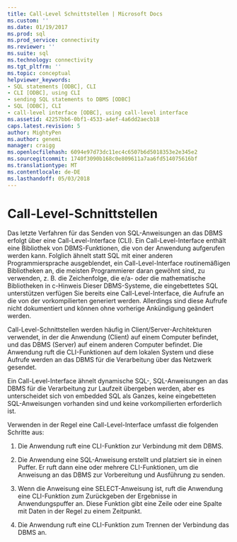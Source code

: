 ```yaml
---
title: Call-Level Schnittstellen | Microsoft Docs
ms.custom: ''
ms.date: 01/19/2017
ms.prod: sql
ms.prod_service: connectivity
ms.reviewer: ''
ms.suite: sql
ms.technology: connectivity
ms.tgt_pltfrm: ''
ms.topic: conceptual
helpviewer_keywords:
- SQL statements [ODBC], CLI
- CLI [ODBC], using CLI
- sending SQL statements to DBMS [ODBC]
- SQL [ODBC], CLI
- call-level interface [ODBC], using call-level interface
ms.assetid: 42257bb6-0bf1-4533-a4ef-4a6dd2aecb18
caps.latest.revision: 5
author: MightyPen
ms.author: genemi
manager: craigg
ms.openlocfilehash: 6094e97d73dc11ec4c6507b6d5018353e2e345e2
ms.sourcegitcommit: 1740f3090b168c0e809611a7aa6fd514075616bf
ms.translationtype: MT
ms.contentlocale: de-DE
ms.lasthandoff: 05/03/2018
---
```

# <a name="call-level-interfaces"></a>Call-Level-Schnittstellen
Das letzte Verfahren für das Senden von SQL-Anweisungen an das DBMS erfolgt über eine Call-Level-Interface (CLI). Ein Call-Level-Interface enthält eine Bibliothek von DBMS-Funktionen, die von der Anwendung aufgerufen werden kann. Folglich ähnelt statt SQL mit einer anderen Programmiersprache ausgeblendet, ein Call-Level-Interface routinemäßigen Bibliotheken an, die meisten Programmierer daran gewöhnt sind, zu verwenden, z. B. die Zeichenfolge, die e/a- oder die mathematische Bibliotheken in c-Hinweis Dieser DBMS-Systeme, die eingebettetes SQL unterstützen verfügen Sie bereits eine Call-Level-Interface, die Aufrufe an die von der vorkompilierten generiert werden. Allerdings sind diese Aufrufe nicht dokumentiert und können ohne vorherige Ankündigung geändert werden.  
  
 Call-Level-Schnittstellen werden häufig in Client/Server-Architekturen verwendet, in der die Anwendung (Client) auf einem Computer befindet, und das DBMS (Server) auf einem anderen Computer befindet. Die Anwendung ruft die CLI-Funktionen auf dem lokalen System und diese Aufrufe werden an das DBMS für die Verarbeitung über das Netzwerk gesendet.  
  
 Ein Call-Level-Interface ähnelt dynamische SQL-, SQL-Anweisungen an das DBMS für die Verarbeitung zur Laufzeit übergeben werden, aber es unterscheidet sich von embedded SQL als Ganzes, keine eingebetteten SQL-Anweisungen vorhanden sind und keine vorkompilierten erforderlich ist.  
  
 Verwenden in der Regel eine Call-Level-Interface umfasst die folgenden Schritte aus:  
  
1.  Die Anwendung ruft eine CLI-Funktion zur Verbindung mit dem DBMS.  
  
2.  Die Anwendung eine SQL-Anweisung erstellt und platziert sie in einen Puffer. Er ruft dann eine oder mehrere CLI-Funktionen, um die Anweisung an das DBMS zur Vorbereitung und Ausführung zu senden.  
  
3.  Wenn die Anweisung eine SELECT-Anweisung ist, ruft die Anwendung eine CLI-Funktion zum Zurückgeben der Ergebnisse in Anwendungspuffer an. Diese Funktion gibt eine Zeile oder eine Spalte mit Daten in der Regel zu einem Zeitpunkt.  
  
4.  Die Anwendung ruft eine CLI-Funktion zum Trennen der Verbindung das DBMS an.
